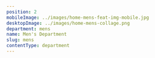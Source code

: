 ```yaml
---
position: 2
mobileImage: ../images/home-mens-feat-img-mobile.jpg
desktopImage: ../images/home-mens-collage.png
department: mens
name: Men's Department
slug: mens
contentType: department
---
```

